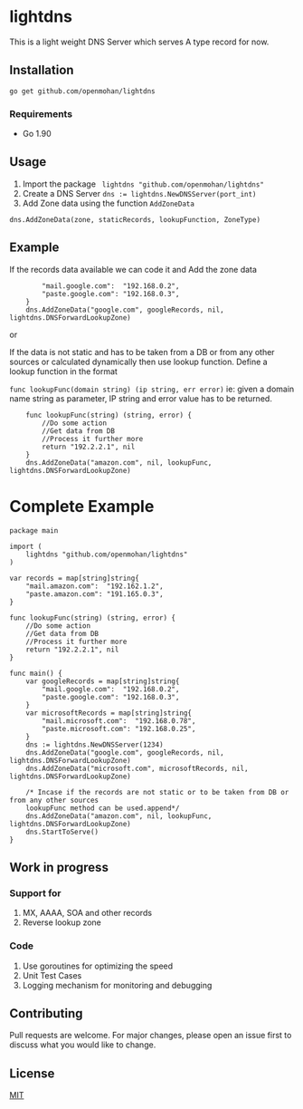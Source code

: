 # lightdns

This is a light weight DNS Server which serves A type record for now.

## Installation
`go get github.com/openmohan/lightdns`

### Requirements
* Go 1.90

## Usage
1. Import the package `	lightdns "github.com/openmohan/lightdns"`
2. Create a DNS Server `dns := lightdns.NewDNSServer(port_int)`
3. Add Zone data using the function `AddZoneData`

```dns.AddZoneData(zone, staticRecords, lookupFunction, ZoneType)```

## Example
If the records data available we can code it and Add the zone data
```	var googleRecords = map[string]string{
		"mail.google.com":  "192.168.0.2",
		"paste.google.com": "192.168.0.3",
	}
	dns.AddZoneData("google.com", googleRecords, nil, lightdns.DNSForwardLookupZone)
```

or
 
If the data is not static and has to be taken from a DB or from any other sources or calculated dynamically then use lookup function.
Define a lookup function in the format 

`func lookupFunc(domain string) (ip string, err error)` ie: given a domain name string as parameter, IP string and error value has to be returned.
```
	func lookupFunc(string) (string, error) {
		//Do some action
		//Get data from DB
		//Process it further more
		return "192.2.2.1", nil
	}
	dns.AddZoneData("amazon.com", nil, lookupFunc, lightdns.DNSForwardLookupZone)
```


# Complete Example
```
package main

import (
	lightdns "github.com/openmohan/lightdns"
)

var records = map[string]string{
	"mail.amazon.com":  "192.162.1.2",
	"paste.amazon.com": "191.165.0.3",
}

func lookupFunc(string) (string, error) {
	//Do some action
	//Get data from DB
	//Process it further more
	return "192.2.2.1", nil
}

func main() {
	var googleRecords = map[string]string{
		"mail.google.com":  "192.168.0.2",
		"paste.google.com": "192.168.0.3",
	}
	var microsoftRecords = map[string]string{
		"mail.microsoft.com":  "192.168.0.78",
		"paste.microsoft.com": "192.168.0.25",
	}
	dns := lightdns.NewDNSServer(1234)
	dns.AddZoneData("google.com", googleRecords, nil, lightdns.DNSForwardLookupZone)
	dns.AddZoneData("microsoft.com", microsoftRecords, nil, lightdns.DNSForwardLookupZone)

	/* Incase if the records are not static or to be taken from DB or from any other sources
	lookupFunc method can be used.append*/
	dns.AddZoneData("amazon.com", nil, lookupFunc, lightdns.DNSForwardLookupZone)
	dns.StartToServe()
}

```

## Work in progress
### Support for
1. MX, AAAA, SOA and other records
2. Reverse lookup zone

### Code
 1. Use goroutines for optimizing the speed
 2. Unit Test Cases
 3. Logging mechanism for monitoring and debugging


## Contributing
Pull requests are welcome. For major changes, please open an issue first to discuss what you would like to change.


## License
[MIT](https://choosealicense.com/licenses/mit/)